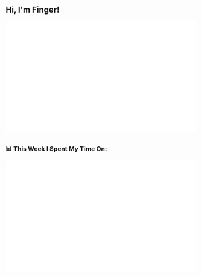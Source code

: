 <h2> Hi, I'm Finger!</h2>

<img align="right" src="https://raw.githubusercontent.com/spianmo/github-stats/master/generated/overview.svg#gh-light-mode-only">

<!-- <img align="right" height="160em" src="https://github-readme-stats-eight-theta.vercel.app/api/top-langs/?username=spianmo&layout=compact&langs_count=8&theme=algolia"/>	 -->
	
```go
package main

type Me struct {
	Name   string
	Job    string
	Code   string
	Skills string
}

func main() {
	me := &Me{
		Name:   "Finger",
		Job:    "Client-side Engineer",
		Code:   "Java, Kotlin, C#, Rust and C++ and Others",
		Skills: "Android, Security, Cross-platform client, NLP, CV, ASR ^o^",
	}
	_ = me
}
```


<h3>📊 This Week I Spent My Time On:</h3>
<img align='right' src="https://raw.githubusercontent.com/spianmo/github-stats/master/generated/languages.svg#gh-light-mode-only">

<!--START_SECTION:waka-->

```txt
Kotlin                 16 hrs 6 mins   ███████████░░░░░░░░░░░░░░   44.28 %
Java                   15 hrs 11 mins  ██████████▒░░░░░░░░░░░░░░   41.78 %
Gradle                 58 mins         ▓░░░░░░░░░░░░░░░░░░░░░░░░   02.69 %
Properties             50 mins         ▓░░░░░░░░░░░░░░░░░░░░░░░░   02.32 %
Groovy                 42 mins         ▒░░░░░░░░░░░░░░░░░░░░░░░░   01.93 %
```

<!--END_SECTION:waka-->
